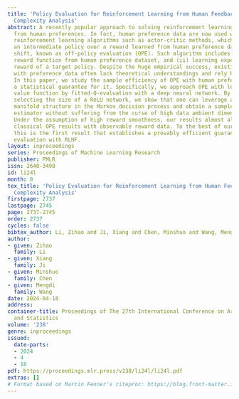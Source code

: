 ```yaml
---
title: 'Policy Evaluation for Reinforcement Learning from Human Feedback: A Sample
  Complexity Analysis'
abstract: A recently popular approach to solving reinforcement learning is with data
  from human preferences. In fact, human preference data are now used with classic
  reinforcement learning algorithms such as actor-critic methods, which involve evaluating
  an intermediate policy over a reward learned from human preference data with distribution
  shift, known as off-policy evaluation (OPE). Such algorithm includes (i) learning
  reward function from human preference dataset, and (ii) learning expected cumulative
  reward of a target policy. Despite the huge empirical success, existing OPE methods
  with preference data often lack theoretical understandings and rely heavily on heuristics.
  In this paper, we study the sample efficiency of OPE with human preference and establish
  a statistical guarantee for it. Specifically, we approach OPE with learning the
  value function by fitted-Q-evaluation with a deep neural network. By appropriately
  selecting the size of a ReLU network, we show that one can leverage any low-dimensional
  manifold structure in the Markov decision process and obtain a sample-efficient
  estimator without suffering from the curse of high data ambient dimensionality.
  Under the assumption of high reward smoothness, our results almost align with the
  classical OPE results with observable reward data. To the best of our knowledge,
  this is the first result that establishes a provably efficient guarantee for off-policy
  evaluation with RLHF.
layout: inproceedings
series: Proceedings of Machine Learning Research
publisher: PMLR
issn: 2640-3498
id: li24l
month: 0
tex_title: 'Policy Evaluation for Reinforcement Learning from Human Feedback: A Sample
  Complexity Analysis'
firstpage: 2737
lastpage: 2745
page: 2737-2745
order: 2737
cycles: false
bibtex_author: Li, Zihao and Ji, Xiang and Chen, Minshuo and Wang, Mengdi
author:
- given: Zihao
  family: Li
- given: Xiang
  family: Ji
- given: Minshuo
  family: Chen
- given: Mengdi
  family: Wang
date: 2024-04-18
address:
container-title: Proceedings of The 27th International Conference on Artificial Intelligence
  and Statistics
volume: '238'
genre: inproceedings
issued:
  date-parts:
  - 2024
  - 4
  - 18
pdf: https://proceedings.mlr.press/v238/li24l/li24l.pdf
extras: []
# Format based on Martin Fenner's citeproc: https://blog.front-matter.io/posts/citeproc-yaml-for-bibliographies/
---
```

